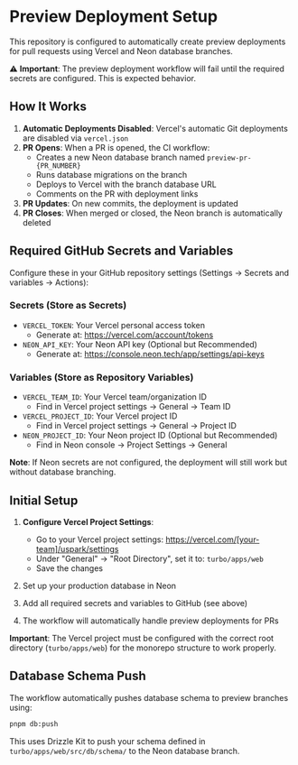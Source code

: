 # Preview Deployment Setup

This repository is configured to automatically create preview deployments for pull requests using Vercel and Neon database branches.

⚠️ **Important**: The preview deployment workflow will fail until the required secrets are configured. This is expected behavior.

## How It Works

1. **Automatic Deployments Disabled**: Vercel's automatic Git deployments are disabled via `vercel.json`
2. **PR Opens**: When a PR is opened, the CI workflow:
   - Creates a new Neon database branch named `preview-pr-{PR_NUMBER}`
   - Runs database migrations on the branch
   - Deploys to Vercel with the branch database URL
   - Comments on the PR with deployment links
3. **PR Updates**: On new commits, the deployment is updated
4. **PR Closes**: When merged or closed, the Neon branch is automatically deleted

## Required GitHub Secrets and Variables

Configure these in your GitHub repository settings (Settings → Secrets and variables → Actions):

### Secrets (Store as Secrets)
- `VERCEL_TOKEN`: Your Vercel personal access token
  - Generate at: https://vercel.com/account/tokens
- `NEON_API_KEY`: Your Neon API key (Optional but Recommended)
  - Generate at: https://console.neon.tech/app/settings/api-keys

### Variables (Store as Repository Variables)
- `VERCEL_TEAM_ID`: Your Vercel team/organization ID
  - Find in Vercel project settings → General → Team ID
- `VERCEL_PROJECT_ID`: Your Vercel project ID
  - Find in Vercel project settings → General → Project ID
- `NEON_PROJECT_ID`: Your Neon project ID (Optional but Recommended)
  - Find in Neon console → Project Settings → General

**Note**: If Neon secrets are not configured, the deployment will still work but without database branching.

## Initial Setup

1. **Configure Vercel Project Settings**:
   - Go to your Vercel project settings: https://vercel.com/[your-team]/uspark/settings
   - Under "General" → "Root Directory", set it to: `turbo/apps/web`
   - Save the changes

2. Set up your production database in Neon

3. Add all required secrets and variables to GitHub (see above)

4. The workflow will automatically handle preview deployments for PRs

**Important**: The Vercel project must be configured with the correct root directory (`turbo/apps/web`) for the monorepo structure to work properly.

## Database Schema Push

The workflow automatically pushes database schema to preview branches using:
```bash
pnpm db:push
```

This uses Drizzle Kit to push your schema defined in `turbo/apps/web/src/db/schema/` to the Neon database branch.
